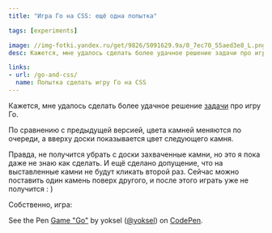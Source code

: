 ```yaml
---
title: "Игра Го на CSS: ещё одна попытка"

tags: [experiments]

image: //img-fotki.yandex.ru/get/9826/5091629.9a/0_7ec70_55aed3e8_L.png
desc: Кажется, мне удалось сделать более удачное решение задачи про игру Го. Теперь цвета камней меняются по очереди, а вверху доски показывается цвет следующего камня.

links:
- url: /go-and-css/
  name: Попытка сделать игру Го на CSS
---
```



Кажется, мне удалось сделать более удачное решение <a href="/go-and-css/">задачи</a> про игру Го.

По сравнению с предыдущей версией, цвета камней меняются по очереди, а вверху доски показывается цвет следующего камня.<!--more-->

Правда, не получится убрать с доски захваченные камни, но это я пока даже не знаю как сделать. И ещё сделано допущение, что на выставленные камни не будут кликать второй раз. Сейчас можно поставить один камень поверх другого, и после этого играть уже не получится : )

Собственно, игра:

<p data-height="600" data-theme-id="0" data-slug-hash="prBFv" data-default-tab="result" class='codepen'>See the Pen <a href='http://codepen.io/yoksel/pen/prBFv'>Game "Go"</a> by yoksel (<a href='http://codepen.io/yoksel'>@yoksel</a>) on <a href='http://codepen.io'>CodePen</a>.</p>
<script async src="//codepen.io/assets/embed/ei.js"></script>

